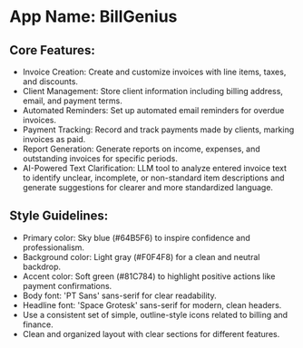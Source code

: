 # **App Name**: BillGenius

## Core Features:

- Invoice Creation: Create and customize invoices with line items, taxes, and discounts.
- Client Management: Store client information including billing address, email, and payment terms.
- Automated Reminders: Set up automated email reminders for overdue invoices.
- Payment Tracking: Record and track payments made by clients, marking invoices as paid.
- Report Generation: Generate reports on income, expenses, and outstanding invoices for specific periods.
- AI-Powered Text Clarification: LLM tool to analyze entered invoice text to identify unclear, incomplete, or non-standard item descriptions and generate suggestions for clearer and more standardized language.

## Style Guidelines:

- Primary color: Sky blue (#64B5F6) to inspire confidence and professionalism.
- Background color: Light gray (#F0F4F8) for a clean and neutral backdrop.
- Accent color: Soft green (#81C784) to highlight positive actions like payment confirmations.
- Body font: 'PT Sans' sans-serif for clear readability.
- Headline font: 'Space Grotesk' sans-serif for modern, clean headers.
- Use a consistent set of simple, outline-style icons related to billing and finance.
- Clean and organized layout with clear sections for different features.